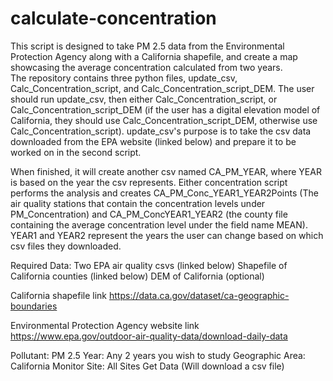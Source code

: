 # calculate-concentration

This script is designed to take PM 2.5 data from the Environmental Protection Agency along with a California shapefile, and create a map showcasing the average concentration calculated from two years.   
The repository contains three python files, update_csv, Calc_Concentration_script, and Calc_Concentration_script_DEM.  The user should run update_csv, then either Calc_Concentration_script, or Calc_Concentration_script_DEM
(if the user has a digital elevation model of California, they should use Calc_Concentration_script_DEM, otherwise use Calc_Concentration_script).
update_csv's purpose is to take the csv data downloaded from the EPA website (linked below) and prepare it to be worked on in the second script.  

When finished, it will create another csv named CA_PM_YEAR, where YEAR is based on the year the csv represents.
Either concentration script performs the analysis and creates CA_PM_Conc_YEAR1_YEAR2Points (The air quality stations that contain the concentration levels under PM_Concentration) 
and CA_PM_ConcYEAR1_YEAR2 (the county file containing the average concentration level under the field name MEAN).  YEAR1 and YEAR2 represent the years the user can change based on which csv files they downloaded.
    
Required Data:
Two EPA air quality csvs (linked below)
Shapefile of California counties (linked below)
DEM of California (optional)

California shapefile link
https://data.ca.gov/dataset/ca-geographic-boundaries

Environmental Protection Agency website link 
https://www.epa.gov/outdoor-air-quality-data/download-daily-data

Pollutant: PM 2.5
Year: Any 2 years you wish to study
Geographic Area: California
Monitor Site: All Sites
Get Data (Will download a csv file)
